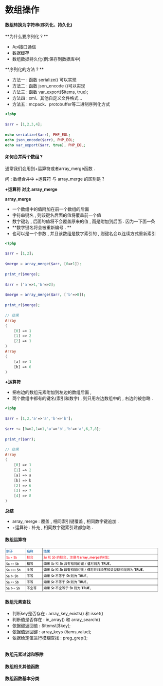 # 数组操作

#### 数组转换为字符串\(序列化、持久化\)

**为什么要序列化 ? **

* Api接口通信
* 数据缓存
* 数组数据持久化\(例:保存到数据库中\)

**序列化的方法 ? **

* 方法一 : 函数 serialize\(\) 可以实现
* 方法二 : 函数 json\_encode \(\)可以实现
* 方法三 : 函数 var\_export\($items, true\);
* 方法四 : xml、其他自定义文件格式…
* 方法五 : mcpack、protobuffer等二进制序列化方式

```php
<?php

$arr = [1,2,3,4];

echo serialize($arr), PHP_EOL;
echo json_encode($arr), PHP_EOL;
echo var_export($arr, true), PHP_EOL;
```

#### 如何合并两个数组 ?

通常我们会用到+运算符或者array\_merge函数 .

问 : 数组合并中 +运算符 与 array\_merge 的区别是 ?

**+运算符 对比 array\_merge**

**array\_merge**

* 一个数组中的值附加在前一个数组的后面
* 字符串键名 , 则该键名后面的值将覆盖前一个值
* 数字键名 , 后面的值将不会覆盖原来的值 , 而是附加到后面 . 因为一下面一条
* **数字键名将会被重新编号 . **
* 也可以是一个参数 , 并且该数组是数字索引的 , 则键名会以连续方式重新索引

```php
<?php

$arr = [1,2];

$merge = array_merge($arr, [0=>1]);

print_r($merge);

$arr = ['a'=>1,'b'=>2];

$merge = array_merge($arr, ['b'=>0]);

print_r($merge);

// 结果
Array
(
    [0] => 1
    [1] => 2
    [2] => 1
)
Array
(
    [a] => 1
    [b] => 0
)
```

**+运算符**

* 把右边的数组元素附加到左边的数组后面 , 
* 两个数组中都有的键名\(索引和数字\) , 则只用左边数组中的 , 右边的被忽略 . 

```php
<?php

$arr = [1,2,'a'=>'a','b'=>'b'];

$arr += [0=>2,1=>1,'a'=>'b','b'=>'a',6,7,8];

print_r($arr);

// 结果
Array
(
    [0] => 1
    [1] => 2
    [a] => a
    [b] => b
    [2] => 6
    [3] => 7
    [4] => 8
)
```

**总结**

* array\_merge : 覆盖 , 相同索引键覆盖 , 相同数字键追加 . 
* +运算符 : 补充 , 相同数字键索引建都忽略 . 

#### 数组运算符

![](/assets/shuzuyunsuanfu.png)

#### 数组元素查找

* 判断key是否存在 : array\_key\_exists\(\) 和 isset\(\)
* 判断值是否存在 : in\_array\(\) 和 array\_search\(\)
* 依据键返回值 :  $items\[$key\];
* 依据值返回键 : array\_keys \($items,$value\);
* 依据给定值进行模糊查找 : preg\_grep\(\);

```

```

#### 数组元素过滤和移除

#### 数组相关其他函数

#### 数组函数基本分类



